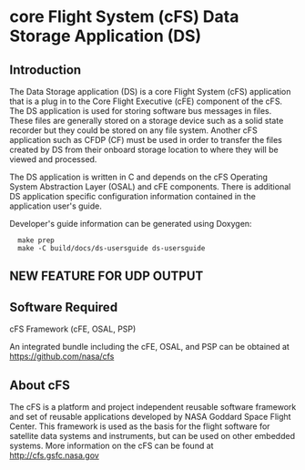 # core Flight System (cFS) Data Storage Application (DS)

## Introduction

The Data Storage application (DS) is a core Flight System (cFS) application 
that is a plug in to the Core Flight Executive (cFE) component of the cFS.  
The DS application is used for storing software bus messages in files. These 
files are generally stored on a storage device such as a solid state recorder 
but they could be stored on any file system. Another cFS application such as 
CFDP (CF) must be used in order to transfer the files created by DS from 
their onboard storage location to where they will be viewed and processed.

The DS application is written in C and depends on the cFS Operating System
Abstraction Layer (OSAL) and cFE components.  There is additional DS application
specific configuration information contained in the application user's guide.

Developer's guide information can be generated using Doxygen:
```
  make prep
  make -C build/docs/ds-usersguide ds-usersguide
```

## NEW FEATURE FOR UDP OUTPUT

## Software Required

cFS Framework (cFE, OSAL, PSP)

An integrated bundle including the cFE, OSAL, and PSP can
be obtained at https://github.com/nasa/cfs

## About cFS

The cFS is a platform and project independent reusable software framework and
set of reusable applications developed by NASA Goddard Space Flight Center.
This framework is used as the basis for the flight software for satellite data
systems and instruments, but can be used on other embedded systems.  More
information on the cFS can be found at http://cfs.gsfc.nasa.gov
